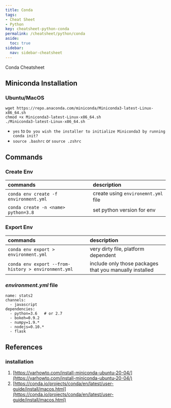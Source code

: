 ```yaml
---
title: Conda
tags:
- Cheat Sheet
- Python
key: cheatsheet-python-conda
permalink: /cheatsheet/python/conda
aside:
  toc: true
sidebar:
  nav: sidebar-cheatsheet
---
```


Conda Cheatsheet

<!--more-->

## Miniconda Installation

### Ubuntu/MacOS
```
wget https://repo.anaconda.com/miniconda/Miniconda3-latest-Linux-x86_64.sh
chmod +x Miniconda3-latest-Linux-x86_64.sh
./Miniconda3-latest-Linux-x86_64.sh
```

- `yes` to `Do you wish the installer to initialize Miniconda3 by running conda init?`
- `source .bashrc` or `source .zshrc`



## Commands

### Create Env

| commands | description|
|:--|:--|
|`conda env create -f environment.yml` | create using `environemnt.yml` file|
|`conda create -n <name> python=3.8`   | set python version for env|


### Export Env

| commands | description|
|:--|:--|
|`conda env export > environment.yml`  | very dirty file, platform dependent|
|`conda env export --from-history > environment.yml`   | include only those packages that you manually installed|


### _environment.yml_ file
```
name: stats2
channels:
  - javascript
dependencies:
  - python=3.6   # or 2.7
  - bokeh=0.9.2
  - numpy=1.9.*
  - nodejs=0.10.*
  - flask
```



## References
### installation
1. [https://varhowto.com/install-miniconda-ubuntu-20-04/](https://varhowto.com/install-miniconda-ubuntu-20-04/)
2. [https://conda.io/projects/conda/en/latest/user-guide/install/macos.html](https://conda.io/projects/conda/en/latest/user-guide/install/macos.html)
